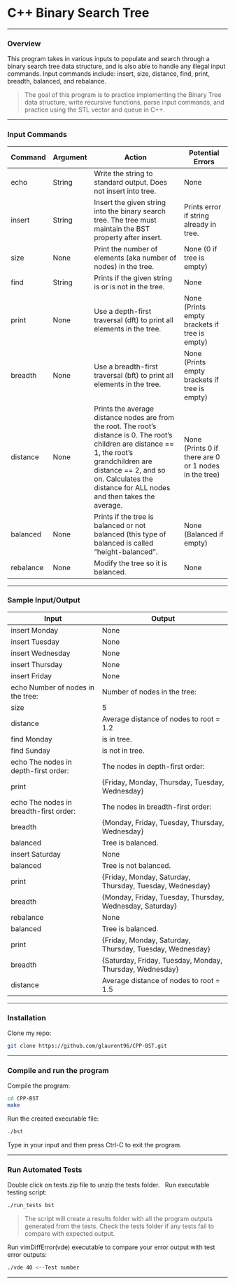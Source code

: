 # C++ Binary Search Tree

---
### Overview
This program takes in various inputs to populate and search through a binary search tree data structure, and is also able to handle any illegal input commands. Input commands include: insert, size, distance, find, print, breadth, balanced, and rebalance.


> The goal of this program is to practice implementing the Binary Tree data structure, write recursive functions, parse input commands, and practice using the STL vector and queue in C++.
&nbsp;
---
### Input Commands
Command | Argument | Action | Potential Errors
------ | ------ | ------ | ------
echo | String | Write the string to standard output. Does not insert into tree. | None
insert | String | Insert the given string into the binary search tree. The tree must maintain the BST property after insert. | Prints error if string already in tree.
size | None | Print the number of elements (aka number of nodes) in the tree. | None (0 if tree is empty)
find | String | Prints if the given string is or is not in the tree. | None
print | None | Use a depth-first traversal (dft) to print all elements in the tree. | None (Prints empty brackets if tree is empty)
breadth | None | Use a breadth-first traversal (bft) to print all elements in the tree. | None (Prints empty brackets if tree is empty)
distance | None | Prints the average distance nodes are from the root. The root’s distance is 0. The root’s children are distance == 1, the root’s grandchildren are distance == 2, and so on. Calculates the distance for ALL nodes and then takes the average. | None (Prints 0 if there are 0 or 1 nodes in the tree)
balanced | None | Prints if the tree is balanced or not balanced (this type of balanced is called “height-balanced”. | None (Balanced if empty)
rebalance | None | Modify the tree so it is balanced. | None
---
### Sample Input/Output
Input | Output
------ | ------
insert Monday  | None
insert Tuesday   | None  
insert Wednesday   | None  
insert Thursday   | None  
insert Friday  | None  
echo Number of nodes in the tree:   | Number of nodes in the tree: 
size | 5
distance | Average distance of nodes to root = 1.2
find Monday | <Monday> is in tree.
find Sunday | <Sunday> is not in tree.
echo The nodes in depth-first order: | The nodes in depth-first order:
print | {Friday, Monday, Thursday, Tuesday, Wednesday}
echo The nodes in breadth-first order: | The nodes in breadth-first order:
breadth | {Monday, Friday, Tuesday, Thursday, Wednesday}
balanced | Tree is balanced.
insert Saturday | None
balanced | Tree is not balanced.
print | {Friday, Monday, Saturday, Thursday, Tuesday, Wednesday}
breadth | {Monday, Friday, Tuesday, Thursday, Wednesday, Saturday}
rebalance | None
balanced | Tree is balanced.
print | {Friday, Monday, Saturday, Thursday, Tuesday, Wednesday}
breadth | {Saturday, Friday, Tuesday, Monday, Thursday, Wednesday}
distance | Average distance of nodes to root = 1.5
---
### Installation
Clone my repo:
```bash
git clone https://github.com/glaurent96/CPP-BST.git
```
---
### Compile and run the program
Compile the program:
```bash
cd CPP-BST
make
```
Run the created executable file:
```bash
./bst
```
Type in your input and then press Ctrl-C to exit the program.

---
### Run Automated Tests
Double click on tests.zip file to unzip the tests folder.
&nbsp;
Run executable testing script:
```bash
./run_tests bst
```

>The script will create a results folder with all the program outputs generated from the tests. Check the tests folder if any tests fail to compare with expected output.

Run vimDiffError(vde) executable to compare your error output with test error outputs:
```bash
./vde 40 <--Test number
```
---
